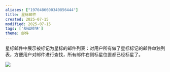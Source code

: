 ```yaml
---
aliases: ["1970486600340856444"]
title: 星标邮件
created: 2025-07-15
modified: 2025-07-15
tags: ['基础模块']
theme: 邮件
---
```


星标邮件中展示被标记为星标的邮件列表：对用户所有做了星标标记的邮件单独列表，方便用户对邮件进行查找，所有邮件右侧标星位置都已经标星了。

![](https://myhelpdoc.oss-cn-heyuan.aliyuncs.com/mdimages/1a766ade23875436c593249c637b30bb.jpg)